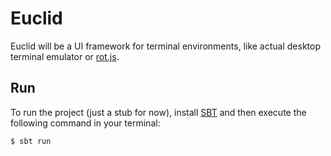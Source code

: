Euclid
======

Euclid will be a UI framework for terminal environments, like actual desktop
terminal emulator or [rot.js][rot-js]. 

Run
---

To run the project (just a stub for now), install [SBT][sbt] and then execute
the following command in your terminal:

```console
$ sbt run
```

[rot-js]: http://ondras.github.io/rot.js/hp/
[sbt]: http://www.scala-sbt.org/

